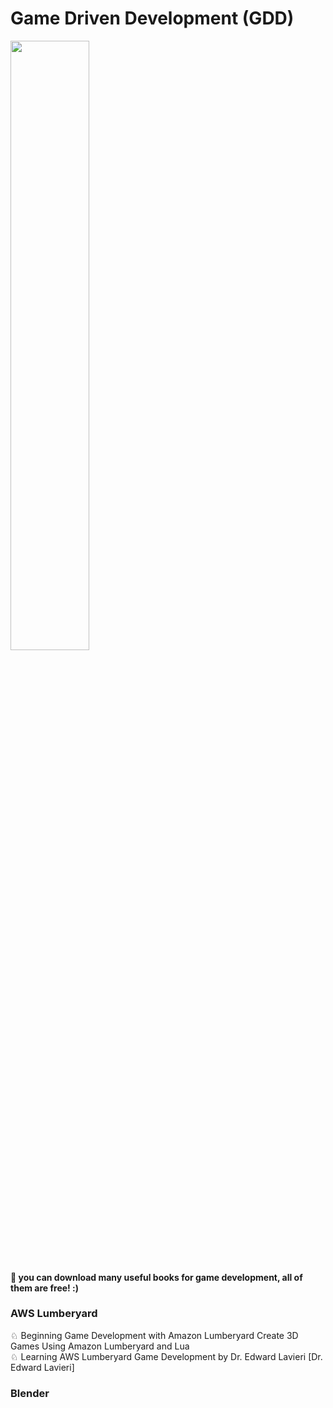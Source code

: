 # Game Driven Development (GDD)
<img src="https://splianel.sirv.com/while%20true%20learn.jpg" width="50%" height="50%" alt="" /> <br>
#### 🍪 you can download many useful books for game development, all of them are free! :)

### AWS Lumberyard
♘ Beginning Game Development with Amazon Lumberyard Create 3D Games Using Amazon Lumberyard and Lua <br>
♘ Learning AWS Lumberyard Game Development by Dr. Edward Lavieri [Dr. Edward Lavieri]

### Blender
